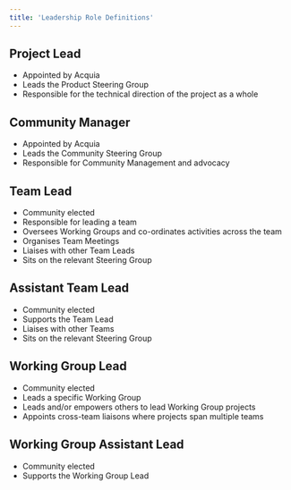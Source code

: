 ```yaml
---
title: 'Leadership Role Definitions'
---
```


## Project Lead

* Appointed by Acquia
* Leads the Product Steering Group
* Responsible for the technical direction of the project as a whole

## Community Manager

* Appointed by Acquia
* Leads the Community Steering Group
* Responsible for Community Management and advocacy

## Team Lead

* Community elected
* Responsible for leading a team
* Oversees Working Groups and co-ordinates activities across the team
* Organises Team Meetings
* Liaises with other Team Leads
* Sits on the relevant Steering Group

## Assistant Team Lead

* Community elected
* Supports the Team Lead
* Liaises with other Teams
* Sits on the relevant Steering Group

## Working Group Lead

* Community elected
* Leads a specific Working Group
* Leads and/or empowers others to lead Working Group projects
* Appoints cross-team liaisons where projects span multiple teams

## Working Group Assistant Lead

* Community elected
* Supports the Working Group Lead